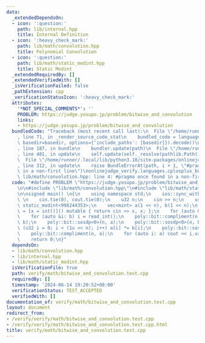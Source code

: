 ```yaml
---
data:
  _extendedDependsOn:
  - icon: ':question:'
    path: lib/internal.hpp
    title: Internal Definition
  - icon: ':heavy_check_mark:'
    path: lib/math/convolution.hpp
    title: Polynomial Convolution
  - icon: ':question:'
    path: lib/math/static_modint.hpp
    title: Static Modint
  _extendedRequiredBy: []
  _extendedVerifiedWith: []
  _isVerificationFailed: false
  _pathExtension: cpp
  _verificationStatusIcon: ':heavy_check_mark:'
  attributes:
    '*NOT_SPECIAL_COMMENTS*': ''
    PROBLEM: https://judge.yosupo.jp/problem/bitwise_and_convolution
    links:
    - https://judge.yosupo.jp/problem/bitwise_and_convolution
  bundledCode: "Traceback (most recent call last):\n  File \"/home/runner/.local/lib/python3.10/site-packages/onlinejudge_verify/documentation/build.py\"\
    , line 71, in _render_source_code_stat\n    bundled_code = language.bundle(stat.path,\
    \ basedir=basedir, options={'include_paths': [basedir]}).decode()\n  File \"/home/runner/.local/lib/python3.10/site-packages/onlinejudge_verify/languages/cplusplus.py\"\
    , line 187, in bundle\n    bundler.update(path)\n  File \"/home/runner/.local/lib/python3.10/site-packages/onlinejudge_verify/languages/cplusplus_bundle.py\"\
    , line 401, in update\n    self.update(self._resolve(pathlib.Path(included), included_from=path))\n\
    \  File \"/home/runner/.local/lib/python3.10/site-packages/onlinejudge_verify/languages/cplusplus_bundle.py\"\
    , line 312, in update\n    raise BundleErrorAt(path, i + 1, \"#pragma once found\
    \ in a non-first line\")\nonlinejudge_verify.languages.cplusplus_bundle.BundleErrorAt:\
    \ lib/math/convolution.hpp: line 4: #pragma once found in a non-first line\n"
  code: "#define PROBLEM \"https://judge.yosupo.jp/problem/bitwise_and_convolution\"\
    \n\n#include \"lib/math/convolution.hpp\"\n#include \"lib/math/static_modint.hpp\"\
    \n\nsigned main() \n{\n    using namespace std;\n    ios::sync_with_stdio(false);\
    \ \n    cin.tie(0), cout.tie(0);\n    u32 n;\n    cin >> n;\n    using mint =\
    \ static_modint<998244353>;\n    vec<mint> a(1 << n), b(1 << n);\n    auto read_int\
    \ = [x = int()]() mutable { return cin >> x, x; };\n    for (auto &i: a) i = read_int();\n\
    \    for (auto &i: b) i = read_int();\n    poly::bit::compliment(n, a);\n    poly::bit::compliment(n,\
    \ b);\n    poly::bit::sosdp<0>(n, a);\n    poly::bit::sosdp<0>(n, b);\n    for\
    \ (u32 i = 0; i < (1u << n); i++) a[i] *= b[i];\n    poly::bit::sosdp<1>(n, a);\n\
    \    poly::bit::compliment(n, a);\n    for (auto i: a) cout << i.val() << ' ';\n\
    \    return 0;\n}"
  dependsOn:
  - lib/math/convolution.hpp
  - lib/internal.hpp
  - lib/math/static_modint.hpp
  isVerificationFile: true
  path: verify/math/bitwise_and_convolution.test.cpp
  requiredBy: []
  timestamp: '2024-06-14 19:20:52+08:00'
  verificationStatus: TEST_ACCEPTED
  verifiedWith: []
documentation_of: verify/math/bitwise_and_convolution.test.cpp
layout: document
redirect_from:
- /verify/verify/math/bitwise_and_convolution.test.cpp
- /verify/verify/math/bitwise_and_convolution.test.cpp.html
title: verify/math/bitwise_and_convolution.test.cpp
---
```

